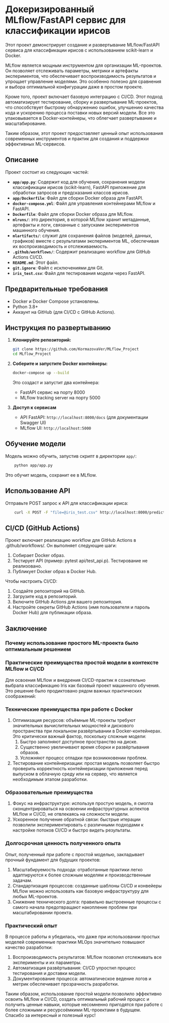 # Докеризированный MLflow/FastAPI сервис для классификации ирисов

Этот проект демонстрирует создание и развертывание MLflow/FastAPI сервиса для классификации ирисов
с использованием scikit-learn и Docker.

MLflow является мощным инструментом для организации ML-проектов. Он позволяет отслеживать параметры,
метрики и артефакты экспериментов, что обеспечивает воспроизводимость результатов и упрощает управление
моделями. Это особенно полезно для сравнения и выбора оптимальной конфигурации даже в простом проекте.

Кроме того, проект включает базовую интеграцию с CI/CD. Этот подход автоматизирует тестирование, 
сборку и развертывание ML-проектов, что способствует быстрому обнаружению ошибок, улучшению
качества кода и ускорению процесса поставки новых версий модели. Все это упаковывается в Docker-контейнеры,
что облегчает развертывание и масштабирование.

Таким образом, этот проект предоставляет ценный опыт использования современных инструментов и практик
для создания и поддержки эффективных ML-сервисов.

## Описание

Проект состоит из следующих частей:

*   **`app/app.py`**: Содержит код для обучения, сохранения модели классификации ирисов (scikit-learn),
                      FastAPI приложение для обработки запросов и предсказания классов ирисов.
*   **`app/Dockerfile`**: Файл для сборки Docker образа для FastAPI.
*   **`docker-compose.yml`**: Файл для управления контейнерами MLflow и FastAPI.
*   **`Dockerfile`**: Файл для сборки Docker образа для MLflow.
*   **`mlruns/`**: это директория, в которой MLflow хранит метаданные, артефакты и логи, связанные с 
                   запусками экспериментов машинного обучения.
*   **`mlartifacts/`**: служит для сохранения файлов (моделей, данных, графиков) вместе с результатами
                        экспериментов ML, обеспечивая их воспроизводимость и отслеживаемость.
*   **`.github/workflows/`**: Содержит реализацию workflow для GitHub Actions CI/CD.
*   **`README.md`**: Этот файл.
*   **`git.ignore`**: Файл с исключениями для Git.
*   **`iris_test.csv`**: Файл для тестирования модели через FastAPI.

## Предварительные требования

*   Docker и Docker Compose установлены.
*   Python 3.8+
*   Аккаунт на GitHub (для CI/CD с GitHub Actions).

## Инструкция по развертыванию

1.  **Клонируйте репозиторий:**

    ```bash
    git clone https://github.com/KormazovaVer/MLflow_Project
    cd MLflow_Project
    ```

2.  **Соберите и запустите Docker контейнеры:**

    ```bash
    docker-compose up --build
    ```
    Это создаст и запустит два контейнера:
    * FastAPI сервис на порту 8000
    * MLflow tracking server на порту 5000

3. **Доступ к сервисам**
   *  API FastAPI: `http://localhost:8000/docs` (для документации Swagger UI)
   *  MLflow UI: `http://localhost:5000`

## Обучение модели

Модель можно обучить, запустив скрипт в директории `app/`:

```bash
    python app/app.py 
```
Это обучит модель, сохранит ее в MLflow.

## Использование API

Отправьте POST запрос к API для классификации ириса:

```bash
    curl -X POST -F "file=@iris_test.csv" http://localhost:8000/predict
```

## CI/CD (GitHub Actions)

Проект включает реализацию workflow для GitHub Actions в .github/workflows/.
Он выполняет следующие шаги:

1. Собирает Docker образ.
2. Тестирует API (пример: pytest api/test_api.p). Тестирование не реализовано.
3. Публикует Docker образ в Docker Hub.

Чтобы настроить CI/CD:

1. Создайте репозиторий на GitHub.
2. Загрузите код в репозиторий.
3. Включите GitHub Actions для вашего репозитория.
4. Настройте секреты GitHub Actions (имя пользователя и пароль Docker Hub) для публикации образа.

## Заключение

### Почему использование простого ML-проекта было оптимальным решением

### Практические преимущества простой модели в контексте MLflow и CI/CD

Для освоения MLflow и внедрения CI/CD-практик я сознательно выбрала классификацию
Iris как базовый проект машинного обучения. Это решение было продиктовано рядом
важных практических соображений:

### Технические преимущества при работе с Docker

1. Оптимизация ресурсов: объёмные ML-проекты требуют значительных вычислительных мощностей
и дискового пространства при локальном развёртывании в Docker-контейнерах. 
Это критически важный фактор, поскольку сложные модели:
   1. Быстро заполняют доступное пространство на диске.
   2. Существенно увеличивают время сборки и развёртывания образов.
   3. Усложняют процесс отладки при возникновении проблем.
2. Тестирование контейнеризации: простая модель позволяет быстро проверить корректность
контейнеризации приложения перед выпуском в облачную среду или на сервер, что является
необходимым этапом разработки.

### Образовательные преимущества

1. Фокус на инфраструктуре: используя простую модель, я смогла сконцентрироваться на освоении
инфраструктурных аспектов MLflow и CI/CD, не отвлекаясь на сложности модели.
2. Ускоренное получение обратной связи: быстрые итерации позволили экспериментировать с
различными подходами к настройке потоков CI/CD и быстро видеть результаты.

### Долгосрочная ценность полученного опыта

Опыт, полученный при работе с простой моделью, закладывает прочный фундамент для будущих проектов:
1. Масштабируемость подхода: отработанные практики легко адаптируются к более сложным
моделям и производственным задачам.
2. Стандартизация процессов: созданные шаблоны CI/CD и конвейеры MLflow можно использовать как
базовую инфраструктуру для любых ML-проектов.
3. Снижение технического долга: правильно выстроенные процессы с самого начала предотвращают
накопление проблем при масштабировании проекта.

### Практический опыт

В процессе работы я убедилась, что даже при использовании простых моделей современные практики
MLOps значительно повышают качество разработки:
1. Воспроизводимость результатов: MLflow позволил отслеживать все эксперименты и их параметры.
2. Автоматизация развёртывания: CI/CD упростил процесс тестирования и доставки модели.
3. Документирование процесса: автоматическое ведение логов и метрик обеспечивает прозрачность разработки.

Таким образом, использование простой модели позволило эффективно освоить MLflow и CI/CD, создать оптимальный 
рабочий процесс и получить ценные навыки, которые несомненно пригодятся при работе с более сложными и ресурсоёмкими
ML-проектами в будущем.   
Спасибо за интересный и полезный курс!
